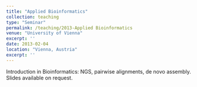 ```yaml
---
title: "Applied Bioinformatics"
collection: teaching
type: "Seminar"
permalink: /teaching/2013-Applied Bioinformatics
venue: "University of Vienna"
excerpt: ''
date: 2013-02-04
location: "Vienna, Austria"
excerpt: ''
---
```


Introduction in Bioinformatics: NGS, pairwise alignments, de novo assembly. Slides available on request.